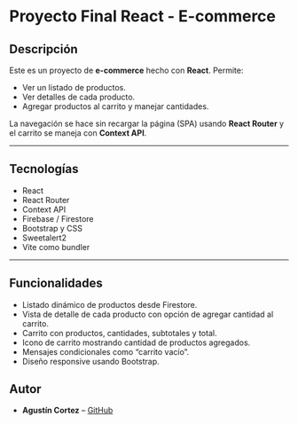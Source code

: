 # Proyecto Final React - E-commerce

## Descripción

Este es un proyecto de **e-commerce** hecho con **React**. Permite:
- Ver un listado de productos.
- Ver detalles de cada producto.
- Agregar productos al carrito y manejar cantidades.

La navegación se hace sin recargar la página (SPA) usando **React Router** y el carrito se maneja con **Context API**.

---

## Tecnologías

- React
- React Router
- Context API
- Firebase / Firestore
- Bootstrap y CSS
- Sweetalert2
- Vite como bundler

---

## Funcionalidades

- Listado dinámico de productos desde Firestore.
- Vista de detalle de cada producto con opción de agregar cantidad al carrito.
- Carrito con productos, cantidades, subtotales y total.
- Icono de carrito mostrando cantidad de productos agregados.
- Mensajes condicionales como “carrito vacío”.
- Diseño responsive usando Bootstrap.

## Autor

- **Agustín Cortez** – [GitHub](https://github.com/Shadow9355)

